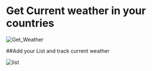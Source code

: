 # Get Current weather in your countries

![Get_Weather ](https://user-images.githubusercontent.com/78107312/140506771-1f9e02c0-c114-4dc9-8b80-c49b2e5d4e4e.png)

##Add your List and track current weather 

![list](https://user-images.githubusercontent.com/78107312/140506994-3a90acc3-bbad-43ea-b80b-99ab79e41aec.png)
